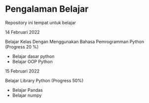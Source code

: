 # Pengalaman Belajar 
Repository ini tempat untuk belajar

14 Februari 2022 

Belajar Kelas Dengan Menggunakan Bahasa Pemrogramman Python (Progress 20 %)
  * Belajar dasar python
  * Belajar OOP Python 

15 Februari 2022 

Belajar Library Python (Progress 50%)
 * Belajar Pandas
 * Belajar numpy

